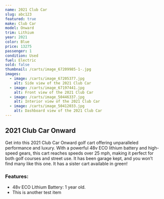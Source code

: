 ```yaml
---
name: 2021 Club Car
slug: abc123
featured: true
make: Club Car
model: Onward
trim: Lithium
year: 2021
color: Blue
price: 13275
passenger: 1
condition: Used
fuel: Electric
sold: false
thumbnail: /carts/image_67209985-1-.jpg
images:
  - image: /carts/image_67205377.jpg
    alt: Side view of the 2021 Club Car
  - image: /carts/image_67197441.jpg
    alt: Front view of the 2021 Club Car
  - image: /carts/image_50446337.jpg
    alt: Interior view of the 2021 Club Car
  - image: /carts/image_50412033.jpg
    alt: Dashboard view of the 2021 Club Car
---
```

## 2021 Club Car Onward

Get into this 2021 Club Car Onward golf cart offering unparalleled performance and luxury. With a powerful 48v ECO lithium battery and high-speed gears, this cart reaches speeds over 25 mph, making it perfect for both golf courses and street use. It has been garage kept, and you won’t find many like this one. It has a sister cart available in green!

### Features:

* 48v ECO Lithium Battery: 1 year old.
* This is another test item

